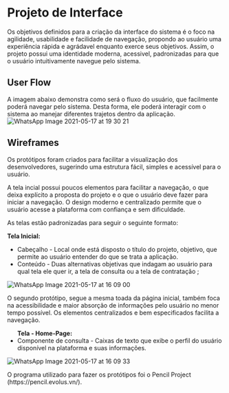 
# Projeto de Interface

Os objetivos definidos para a criação da interface do sistema é o foco na agilidade, usabilidade e facilidade de navegação, propondo ao usuário uma experiência rápida e agrádavel enquanto exerce seus objetivos. Assim, o projeto possui uma identidade moderna, acessivel, padronizadas para que o usuário intuitivamente navegue pelo sistema.

## User Flow
A imagem abaixo demonstra como será o fluxo do usuário, que facilmente poderá navegar pelo sistema. Desta forma, ele poderá interagir com o sistema ao manejar diferentes trajetos dentro da aplicação.
![WhatsApp Image 2021-05-17 at 19 30 21](https://user-images.githubusercontent.com/80483432/118575464-e9a96880-b75c-11eb-8961-3d815bd340c7.jpeg)


## Wireframes
<p>Os protótipos foram criados para facilitar a visualização dos desenvolvedores, sugerindo uma estrutura fácil, simples e acessível para o usuário.</p>
<p> A tela incial possui poucos elementos para facilitar a navegação, o que deixa explícito a proposta do projeto e o que o usuário deve fazer para iniciar a navegação. O design moderno e centralizado permite que o usuário acesse a plataforma com confiança e sem dificuldade.</p>
<p>As telas estão padronizadas para seguir o seguinte formato: </p>
<strong>Tela Inicial:</strong>
<ul> 
<li>Cabeçalho - Local onde está disposto o título do projeto, objetivo, que permite ao usuário entender do que se trata a aplicação.</li>
 <li>Conteúdo - Duas alternativas objetivas que indagam ao usuário para qual tela ele quer ir, a tela de consulta ou a tela de contratação ;</li>
</ul>

![WhatsApp Image 2021-05-17 at 16 09 00](https://user-images.githubusercontent.com/80483432/118543197-5bb48a00-b72a-11eb-85b0-918475f2059f.jpeg)

<p> O segundo protótipo, segue a mesma toada da página inicial, também foca na acessibilidade e maior absorção de informações pelo usuário no menor tempo possível. Os elementos centralizados e bem especificados facilita a navegação.</p>
<ul>
 <strong>Tela - Home-Page:</strong>
<li>Componente de consulta - Caixas de texto que exibe o perfil do usuário disponível na plataforma e suas informações.</li>
 </ul>
 
![WhatsApp Image 2021-05-17 at 16 09 33](https://user-images.githubusercontent.com/80483432/118543245-696a0f80-b72a-11eb-89ee-c8109a044123.jpeg)
<p> O programa utilizado para fazer os protótipos foi o Pencil Project (https://pencil.evolus.vn/).</p>
